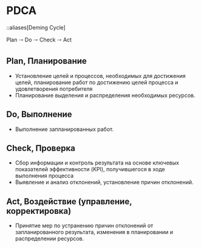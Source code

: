 # PDCA 
::aliases[Deming Cycle]

Plan 🠒 Do 🠒 Check 🠒 Act

## Plan, Планирование
- Установление целей и процессов, необходимых для достижения целей, планирование работ по достижению целей процесса и удовлетворения потребителя
- Планирование выделения и распределения необходимых ресурсов.

## Do, Выполнение
- Выполнение запланированных работ.

## Check, Проверка
- Сбор информации и контроль результата на основе ключевых показателей эффективности (KPI), получившегося в ходе выполнения процесса
- Выявление и анализ отклонений, установление причин отклонений.

## Act, Воздействие (управление, корректировка)
- Принятие мер по устранению причин отклонений от запланированного результата, изменения в планировании и распределении ресурсов.